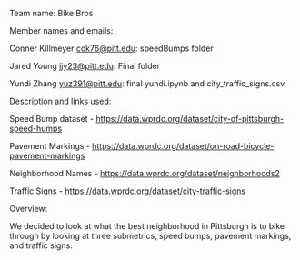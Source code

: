 Team name: Bike Bros

Member names and emails: 

  Conner Killmeyer cok76@pitt.edu: speedBumps folder
  
  Jared Young jjy23@pitt.edu: Final folder
  
  Yundi Zhang yuz391@pitt.edu: final yundi.ipynb and city_traffic_signs.csv

Description and links used:
  
  Speed Bump dataset - https://data.wprdc.org/dataset/city-of-pittsburgh-speed-humps
  
  Pavement Markings - https://data.wprdc.org/dataset/on-road-bicycle-pavement-markings

  Neighborhood Names - https://data.wprdc.org/dataset/neighborhoods2
  
  Traffic Signs - https://data.wprdc.org/dataset/city-traffic-signs
  

Overview:
  
  We decided to look at what the best neighborhood in Pittsburgh is to bike through by looking at three submetrics, speed bumps, pavement markings, and traffic signs.
